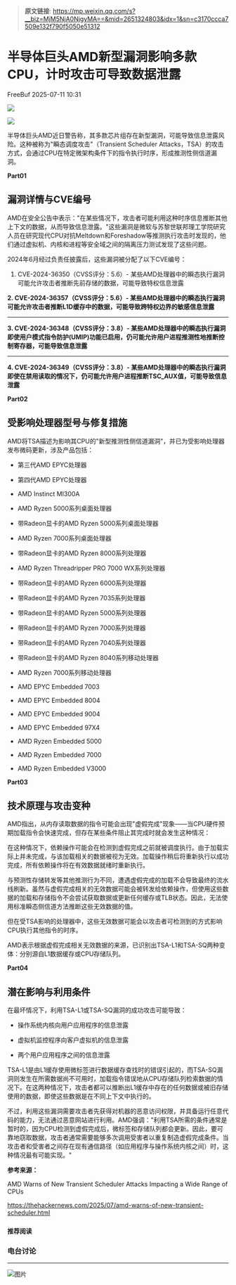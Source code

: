 > **原文链接**: https://mp.weixin.qq.com/s?__biz=MjM5NjA0NjgyMA==&mid=2651324803&idx=1&sn=c3170ccca7509e132f790f5050e51312

#  半导体巨头AMD新型漏洞影响多款CPU，计时攻击可导致数据泄露  
 FreeBuf   2025-07-11 10:31  
  
![](https://mmbiz.qpic.cn/mmbiz_gif/qq5rfBadR38jUokdlWSNlAjmEsO1rzv3srXShFRuTKBGDwkj4gvYy34iajd6zQiaKl77Wsy9mjC0xBCRg0YgDIWg/640?wx_fmt=gif "")  
  
  
![](https://mmbiz.qpic.cn/mmbiz_png/qq5rfBadR3ibB6c57w7TYCsC97JxXoqaKCutfDQc0RMEbwJ4cqLzPlS7ShAR0ic6mzw385QIOje8pO86ia1JdQJNQ/640?wx_fmt=png&from=appmsg "")  
  
  
半导体巨头AMD近日警告称，其多款芯片组存在新型漏洞，可能导致信息泄露风险。这种被称为"瞬态调度攻击"（Transient Scheduler Attacks，TSA）的攻击方式，会通过CPU在特定微架构条件下的指令执行时序，形成推测性侧信道漏洞。  
  
  
**Part01**  
## 漏洞详情与CVE编号  
  
  
AMD在安全公告中表示："在某些情况下，攻击者可能利用这种时序信息推断其他上下文的数据，从而导致信息泄露。"这些漏洞是微软与苏黎世联邦理工学院研究人员在研究现代CPU对抗Meltdown和Foreshadow等推测执行攻击时发现的，他们通过虚拟机、内核和进程等安全域之间的隔离压力测试发现了这些问题。  
  
  
2024年6月经过负责任披露后，这些漏洞被分配了以下CVE编号：  
  
  
1. CVE-2024-36350（CVSS评分：5.6）- 某些AMD处理器中的瞬态执行漏洞可能允许攻击者推断先前存储的数据，可能导致特权信息泄露  
  
  
**2. CVE-2024-36357（CVSS评分：5.6）- 某些AMD处理器中的瞬态执行漏洞可能允许攻击者推断L1D缓存中的数据，可能导致跨特权边界的敏感信息泄露**  
  
****  
**3. CVE-2024-36348（CVSS评分：3.8）- 某些AMD处理器中的瞬态执行漏洞即使用户模式指令防护(UMIP)功能已启用，仍可能允许用户进程推测性地推断控制寄存器，可能导致信息泄露**  
  
****  
**4. CVE-2024-36349（CVSS评分：3.8）- 某些AMD处理器中的瞬态执行漏洞即使在禁用读取的情况下，仍可能允许用户进程推断TSC_AUX值，可能导致信息泄露**  
  
  
**Part02**  
## 受影响处理器型号与修复措施  
  
  
AMD将TSA描述为影响其CPU的"新型推测性侧信道漏洞"，并已为受影响处理器发布微码更新，涉及产品包括：  
  
- 第三代AMD EPYC处理器  
  
- 第四代AMD EPYC处理器  
  
- AMD Instinct MI300A  
  
- AMD Ryzen 5000系列桌面处理器  
  
- 带Radeon显卡的AMD Ryzen 5000系列桌面处理器  
  
- AMD Ryzen 7000系列桌面处理器  
  
- 带Radeon显卡的AMD Ryzen 8000系列处理器  
  
- AMD Ryzen Threadripper PRO 7000 WX系列处理器  
  
- 带Radeon显卡的AMD Ryzen 6000系列处理器  
  
- 带Radeon显卡的AMD Ryzen 7035系列处理器  
  
- 带Radeon显卡的AMD Ryzen 5000系列处理器  
  
- 带Radeon显卡的AMD Ryzen 7000系列处理器  
  
- 带Radeon显卡的AMD Ryzen 7040系列处理器  
  
- 带Radeon显卡的AMD Ryzen 8040系列移动处理器  
  
- AMD Ryzen 7000系列移动处理器  
  
- AMD EPYC Embedded 7003  
  
- AMD EPYC Embedded 8004  
  
- AMD EPYC Embedded 9004  
  
- AMD EPYC Embedded 97X4  
  
- AMD Ryzen Embedded 5000  
  
- AMD Ryzen Embedded 7000  
  
- AMD Ryzen Embedded V3000  
  
**Part03**  
## 技术原理与攻击变种  
  
  
AMD指出，从内存读取数据的指令可能会出现"虚假完成"现象——当CPU硬件预期加载指令会快速完成，但存在某些条件阻止其完成时就会发生这种情况：  
  
  
在这种情况下，依赖操作可能会在检测到虚假完成之前就被调度执行。由于加载实际上并未完成，与该加载相关的数据被视为无效。加载操作稍后将重新执行以成功完成，所有依赖操作将在有效数据就绪时重新执行。  
  
  
与预测性存储转发等其他推测行为不同，遭遇虚假完成的加载不会导致最终的流水线刷新。虽然与虚假完成相关的无效数据可能会被转发给依赖操作，但使用这些数据的加载和存储指令不会尝试获取数据或更新任何缓存或TLB状态。因此，无法使用标准瞬态侧信道方法推断这些无效数据的值。  
  
  
但在受TSA影响的处理器中，这些无效数据可能会以攻击者可检测到的方式影响CPU执行其他指令的时序。  
  
  
AMD表示根据虚假完成相关无效数据的来源，已识别出TSA-L1和TSA-SQ两种变体：分别源自L1数据缓存或CPU存储队列。  
  
  
**Part04**  
## 潜在影响与利用条件  
  
  
在最坏情况下，利用TSA-L1或TSA-SQ漏洞的成功攻击可能导致：  
  
- 操作系统内核向用户应用程序的信息泄露  
  
- 虚拟机监控程序向客户虚拟机的信息泄露  
  
- 两个用户应用程序之间的信息泄露  
  
TSA-L1是由L1缓存使用微标签进行数据缓存查找时的错误引起的，而TSA-SQ漏洞则发生在所需数据尚不可用时，加载指令错误地从CPU存储队列检索数据的情况下。在这两种情况下，攻击者都可以推断出L1缓存中存在的任何数据或被旧存储使用的数据，即使这些数据是在不同上下文中执行的。  
  
  
不过，利用这些漏洞需要攻击者先获得对机器的恶意访问权限，并具备运行任意代码的能力，无法通过恶意网站进行利用。AMD强调："利用TSA所需的条件通常是暂时的，因为CPU检测到虚假完成后，微标签和存储队列都会更新。因此，要可靠地窃取数据，攻击者通常需要能够多次调用受害者以重复制造虚假完成条件。当攻击者和受害者之间存在现有通信路径（如应用程序与操作系统内核之间）时，这种情况最有可能实现。"  
  
  
**参考来源：**  
  
AMD Warns of New Transient Scheduler Attacks Impacting a Wide Range of CPUs  
  
https://thehackernews.com/2025/07/amd-warns-of-new-transient-scheduler.html  
  
  
###   
###   
###   
  
**推荐阅读**  
  
[](https://mp.weixin.qq.com/s?__biz=MjM5NjA0NjgyMA==&mid=2651324737&idx=1&sn=8f0843cf1d51ac50bd1eae4a5f0e4c87&scene=21#wechat_redirect)  
  
### 电台讨论  
  
****  
  
  
  
![图片](https://mmbiz.qpic.cn/mmbiz_gif/qq5rfBadR3icF8RMnJbsqatMibR6OicVrUDaz0fyxNtBDpPlLfibJZILzHQcwaKkb4ia57xAShIJfQ54HjOG1oPXBew/640?wx_fmt=gif&wxfrom=5&wx_lazy=1&tp=webp "")  
  
   
  
